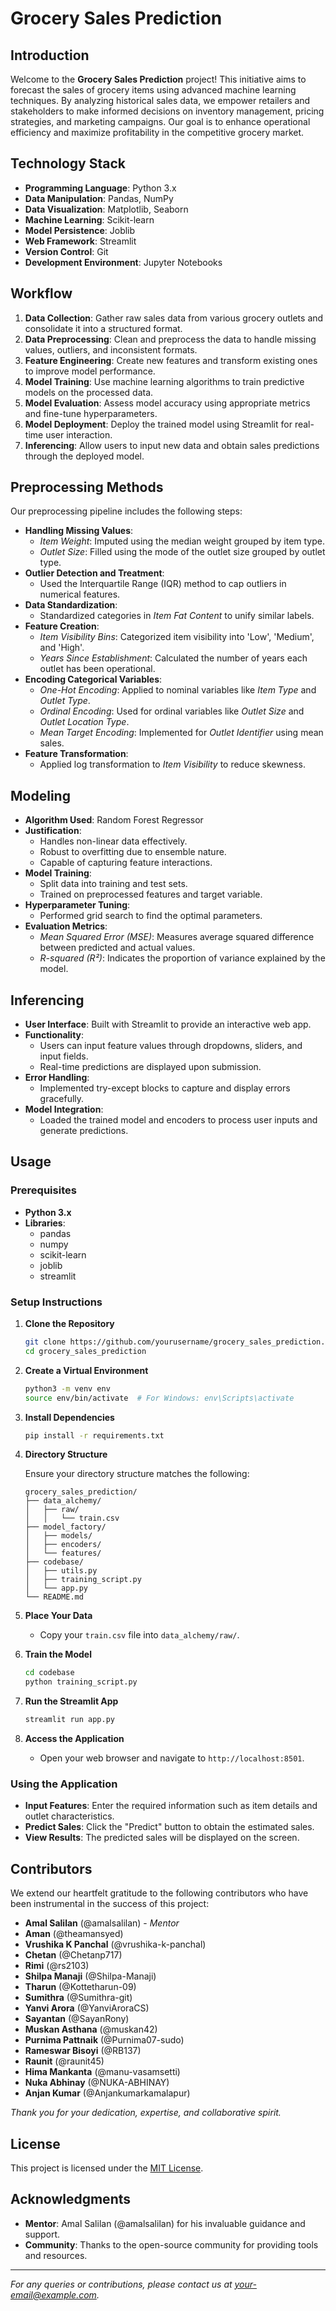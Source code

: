 # Grocery Sales Prediction

## Introduction

Welcome to the **Grocery Sales Prediction** project! This initiative aims to forecast the sales of grocery items using advanced machine learning techniques. By analyzing historical sales data, we empower retailers and stakeholders to make informed decisions on inventory management, pricing strategies, and marketing campaigns. Our goal is to enhance operational efficiency and maximize profitability in the competitive grocery market.

## Technology Stack

- **Programming Language**: Python 3.x
- **Data Manipulation**: Pandas, NumPy
- **Data Visualization**: Matplotlib, Seaborn
- **Machine Learning**: Scikit-learn
- **Model Persistence**: Joblib
- **Web Framework**: Streamlit
- **Version Control**: Git
- **Development Environment**: Jupyter Notebooks

## Workflow

1. **Data Collection**: Gather raw sales data from various grocery outlets and consolidate it into a structured format.
2. **Data Preprocessing**: Clean and preprocess the data to handle missing values, outliers, and inconsistent formats.
3. **Feature Engineering**: Create new features and transform existing ones to improve model performance.
4. **Model Training**: Use machine learning algorithms to train predictive models on the processed data.
5. **Model Evaluation**: Assess model accuracy using appropriate metrics and fine-tune hyperparameters.
6. **Model Deployment**: Deploy the trained model using Streamlit for real-time user interaction.
7. **Inferencing**: Allow users to input new data and obtain sales predictions through the deployed model.

## Preprocessing Methods

Our preprocessing pipeline includes the following steps:

- **Handling Missing Values**:
  - *Item Weight*: Imputed using the median weight grouped by item type.
  - *Outlet Size*: Filled using the mode of the outlet size grouped by outlet type.
- **Outlier Detection and Treatment**:
  - Used the Interquartile Range (IQR) method to cap outliers in numerical features.
- **Data Standardization**:
  - Standardized categories in *Item Fat Content* to unify similar labels.
- **Feature Creation**:
  - *Item Visibility Bins*: Categorized item visibility into 'Low', 'Medium', and 'High'.
  - *Years Since Establishment*: Calculated the number of years each outlet has been operational.
- **Encoding Categorical Variables**:
  - *One-Hot Encoding*: Applied to nominal variables like *Item Type* and *Outlet Type*.
  - *Ordinal Encoding*: Used for ordinal variables like *Outlet Size* and *Outlet Location Type*.
  - *Mean Target Encoding*: Implemented for *Outlet Identifier* using mean sales.
- **Feature Transformation**:
  - Applied log transformation to *Item Visibility* to reduce skewness.

## Modeling

- **Algorithm Used**: Random Forest Regressor
- **Justification**:
  - Handles non-linear data effectively.
  - Robust to overfitting due to ensemble nature.
  - Capable of capturing feature interactions.
- **Model Training**:
  - Split data into training and test sets.
  - Trained on preprocessed features and target variable.
- **Hyperparameter Tuning**:
  - Performed grid search to find the optimal parameters.
- **Evaluation Metrics**:
  - *Mean Squared Error (MSE)*: Measures average squared difference between predicted and actual values.
  - *R-squared (R²)*: Indicates the proportion of variance explained by the model.

## Inferencing

- **User Interface**: Built with Streamlit to provide an interactive web app.
- **Functionality**:
  - Users can input feature values through dropdowns, sliders, and input fields.
  - Real-time predictions are displayed upon submission.
- **Error Handling**:
  - Implemented try-except blocks to capture and display errors gracefully.
- **Model Integration**:
  - Loaded the trained model and encoders to process user inputs and generate predictions.

## Usage

### Prerequisites

- **Python 3.x**
- **Libraries**:
  - pandas
  - numpy
  - scikit-learn
  - joblib
  - streamlit

### Setup Instructions

1. **Clone the Repository**

   ```bash
   git clone https://github.com/yourusername/grocery_sales_prediction.git
   cd grocery_sales_prediction
   ```

2. **Create a Virtual Environment**

   ```bash
   python3 -m venv env
   source env/bin/activate  # For Windows: env\Scripts\activate
   ```

3. **Install Dependencies**

   ```bash
   pip install -r requirements.txt
   ```

4. **Directory Structure**

   Ensure your directory structure matches the following:

   ```
   grocery_sales_prediction/
   ├── data_alchemy/
   │   ├── raw/
   │   │   └── train.csv
   ├── model_factory/
   │   ├── models/
   │   ├── encoders/
   │   └── features/
   ├── codebase/
   │   ├── utils.py
   │   ├── training_script.py
   │   └── app.py
   └── README.md
   ```

5. **Place Your Data**

   - Copy your `train.csv` file into `data_alchemy/raw/`.

6. **Train the Model**

   ```bash
   cd codebase
   python training_script.py
   ```

7. **Run the Streamlit App**

   ```bash
   streamlit run app.py
   ```

8. **Access the Application**

   - Open your web browser and navigate to `http://localhost:8501`.

### Using the Application

- **Input Features**: Enter the required information such as item details and outlet characteristics.
- **Predict Sales**: Click the "Predict" button to obtain the estimated sales.
- **View Results**: The predicted sales will be displayed on the screen.

## Contributors

We extend our heartfelt gratitude to the following contributors who have been instrumental in the success of this project:

- **Amal Salilan** (@amalsalilan) - *Mentor*
- **Aman** (@theamansyed)
- **Vrushika K Panchal** (@vrushika-k-panchal)
- **Chetan** (@Chetanp717)
- **Rimi** (@rs2103)
- **Shilpa Manaji** (@Shilpa-Manaji)
- **Tharun** (@Kottetharun-09)
- **Sumithra** (@Sumithra-git)
- **Yanvi Arora** (@YanviAroraCS)
- **Sayantan** (@SayanRony)
- **Muskan Asthana** (@muskan42)
- **Purnima Pattnaik** (@Purnima07-sudo)
- **Rameswar Bisoyi** (@RB137)
- **Raunit** (@raunit45)
- **Hima Mankanta** (@manu-vasamsetti)
- **Nuka Abhinay** (@NUKA-ABHINAY)
- **Anjan Kumar** (@Anjankumarkamalapur)

*Thank you for your dedication, expertise, and collaborative spirit.*

## License

This project is licensed under the [MIT License](LICENSE).

## Acknowledgments

- **Mentor**: Amal Salilan (@amalsalilan) for his invaluable guidance and support.
- **Community**: Thanks to the open-source community for providing tools and resources.

---

*For any queries or contributions, please contact us at [your-email@example.com](mailto:your-email@example.com).*
